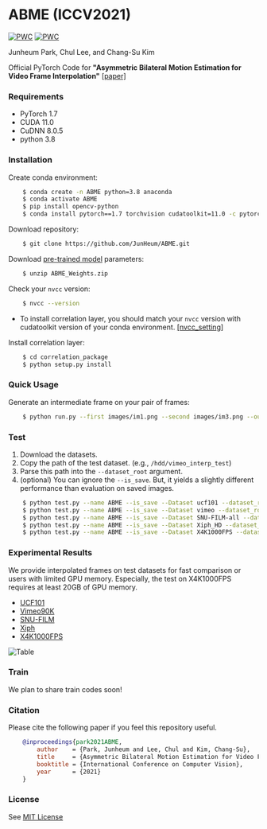 # ABME (ICCV2021)

[![PWC](https://img.shields.io/endpoint.svg?url=https://paperswithcode.com/badge/asymmetric-bilateral-motion-estimation-for/video-frame-interpolation-on-vimeo90k)](https://paperswithcode.com/sota/video-frame-interpolation-on-vimeo90k?p=asymmetric-bilateral-motion-estimation-for)
[![PWC](https://img.shields.io/endpoint.svg?url=https://paperswithcode.com/badge/asymmetric-bilateral-motion-estimation-for/video-frame-interpolation-on-x4k1000fps)](https://paperswithcode.com/sota/video-frame-interpolation-on-x4k1000fps?p=asymmetric-bilateral-motion-estimation-for)

Junheum Park, Chul Lee, and Chang-Su Kim

Official PyTorch Code for **"Asymmetric Bilateral Motion Estimation for Video Frame
Interpolation"** [[paper]](https://arxiv.org/abs/2108.06815)

### Requirements

- PyTorch 1.7
- CUDA 11.0
- CuDNN 8.0.5
- python 3.8

### Installation

Create conda environment:

```bash
    $ conda create -n ABME python=3.8 anaconda
    $ conda activate ABME
    $ pip install opencv-python
    $ conda install pytorch==1.7 torchvision cudatoolkit=11.0 -c pytorch
```

Download repository:

```bash
    $ git clone https://github.com/JunHeum/ABME.git
```

Download [pre-trained model](https://drive.google.com/u/0/uc?id=1fRLxZ0rYjto2yI1nHuUQ1-OsNkYqq-mL&export=download)
parameters:

```bash
    $ unzip ABME_Weights.zip
```

Check your `nvcc` version:

```bash
    $ nvcc --version
```

- To install correlation layer, you should match your `nvcc` version with cudatoolkit version of your conda
  environment. [[nvcc_setting]](https://github.com/JunHeum/ABME/blob/main/correlation_package/nvcc%20setting.md)

Install correlation layer:

```bash
    $ cd correlation_package
    $ python setup.py install
```

### Quick Usage

Generate an intermediate frame on your pair of frames:

```bash
    $ python run.py --first images/im1.png --second images/im3.png --output images/im2.png
```

### Test

1. Download the datasets.
2. Copy the path of the test dataset. (e.g., `/hdd/vimeo_interp_test`)
3. Parse this path into the `--dataset_root` argument.
4. (optional) You can ignore the `--is_save`. But, it yields a slightly different performance than evaluation on saved
   images.

```bash
    $ python test.py --name ABME --is_save --Dataset ucf101 --dataset_root /where/is/your/ucf101_dataset/path
    $ python test.py --name ABME --is_save --Dataset vimeo --dataset_root /where/is/your/vimeo_dataset/path
    $ python test.py --name ABME --is_save --Dataset SNU-FILM-all --dataset_root /where/is/your/FILM_dataset/path
    $ python test.py --name ABME --is_save --Dataset Xiph_HD --dataset_root /where/is/your/Xiph_dataset/path
    $ python test.py --name ABME --is_save --Dataset X4K1000FPS --dataset_root /where/is/your/X4K1000FPS_dataset/path
```

### Experimental Results

We provide interpolated frames on test datasets for fast comparison or users with limited GPU memory. Especially, the
test on X4K1000FPS requires at least 20GB of GPU memory.

- [UCF101](https://drive.google.com/uc?id=1xrC0jP1XfusMMMuUr87rhVkQqKrUGePk&export=download)
- [Vimeo90K](https://drive.google.com/uc?id=1gMlkTgW5G17JUbrWhMqYjyz8L-_i6-kk&export=download)
- [SNU-FILM](https://drive.google.com/uc?id=1VloPEOQj-uKoS0tuORo5k9uAdhfOq0ys&export=download)
- [Xiph](https://drive.google.com/u/0/uc?id=163mb5xrpFN8gN7WvJfDSzuPBHTGiY19H&export=download)
- [X4K1000FPS](https://drive.google.com/uc?id=1OXyPw8_4zNWVbcd8k4Za6NDRtdTYgzbo&export=download)

![Table](/figures/Table.png "Table")

### Train

We plan to share train codes soon!

### Citation

Please cite the following paper if you feel this repository useful.

```bibtex
    @inproceedings{park2021ABME,
        author    = {Park, Junheum and Lee, Chul and Kim, Chang-Su}, 
        title     = {Asymmetric Bilateral Motion Estimation for Video Frame Interpolation}, 
        booktitle = {International Conference on Computer Vision},
        year      = {2021}
    }
```

### License

See [MIT License](https://github.com/JunHeum/ABME/blob/master/LICENSE)

